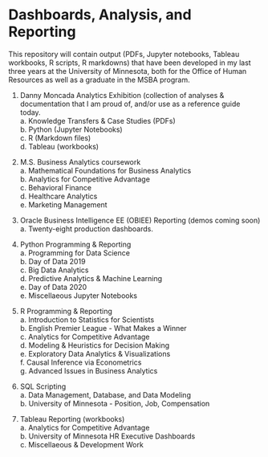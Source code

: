 # Dashboards, Analysis, and Reporting

This repository will contain output (PDFs, Jupyter notebooks, Tableau workbooks, R scripts, R markdowns) that have been developed in my last three years at the University of Minnesota, both for the Office of Human Resources as well as a graduate in the MSBA program.

1.  Danny Moncada Analytics Exhibition (collection of analyses & documentation that I am proud of, and/or use as a reference guide today.<br/>
  a.  Knowledge Transfers & Case Studies (PDFs)<br/>
  b.  Python (Jupyter Notebooks)<br/>
  c.  R (Markdown files)<br/>
  d.  Tableau (workbooks)<br/>

2.  M.S. Business Analytics coursework <br/>
  a.  Mathematical Foundations for Business Analytics<br/>
  b.  Analytics for Competitive Advantage<br/>
  c.  Behavioral Finance<br/>
  d.  Healthcare Analytics<br/>
  e.  Marketing Management<br/>
  
3.  Oracle Business Intelligence EE (OBIEE) Reporting (demos coming soon)<br/>
  a.  Twenty-eight production dashboards.
  
4.  Python Programming & Reporting<br/>
  a.  Programming for Data Science<br/>
  b.  Day of Data 2019<br/>
  c.  Big Data Analytics<br/>
  d.  Predictive Analytics & Machine Learning<br/>
  e.  Day of Data 2020<br/>
  e.  Miscellaeous Jupyter Notebooks<br/>
  
5.  R Programming & Reporting<br/>
  a.  Introduction to Statistics for Scientists<br/>
  b.  English Premier League - What Makes a Winner<br/>
  c.  Analytics for Competitive Advantage<br/>
  d.  Modeling & Heuristics for Decision Making<br/>
  e.  Exploratory Data Analytics & Visualizations<br/>
  f.  Causal Inference via Econometrics<br/>
  g.  Advanced Issues in Business Analytics<br/>
  
6.  SQL Scripting<br/>
  a.  Data Management, Database, and Data Modeling<br/>
  b.  University of Minnesota - Position, Job, Compensation<br/>

7.  Tableau Reporting (workbooks)<br/>
  a.  Analytics for Competitive Advantage<br/>
  b.  University of Minnesota HR Executive Dashboards<br/>
  c.  Miscellaeous & Development Work<br/>